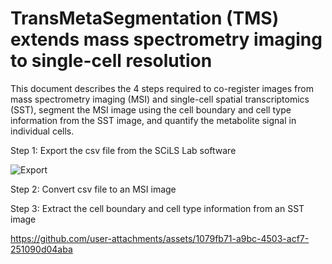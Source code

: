 # TransMetaSegmentation (TMS) extends mass spectrometry imaging to single-cell resolution

This document describes the 4 steps required to co-register images from mass spectrometry imaging (MSI) and single-cell spatial transcriptomics (SST), segment the MSI image using the cell boundary and cell type information from the SST image, and quantify the metabolite signal in individual cells.

Step 1: Export the csv file from the SCiLS Lab software

![Export](https://github.com/user-attachments/assets/4fff0a62-1ad3-4273-b1ce-cafbff043b35)

Step 2: Convert csv file to an MSI image



Step 3: Extract the cell boundary and cell type information from an SST image

https://github.com/user-attachments/assets/1079fb71-a9bc-4503-acf7-251090d04aba

